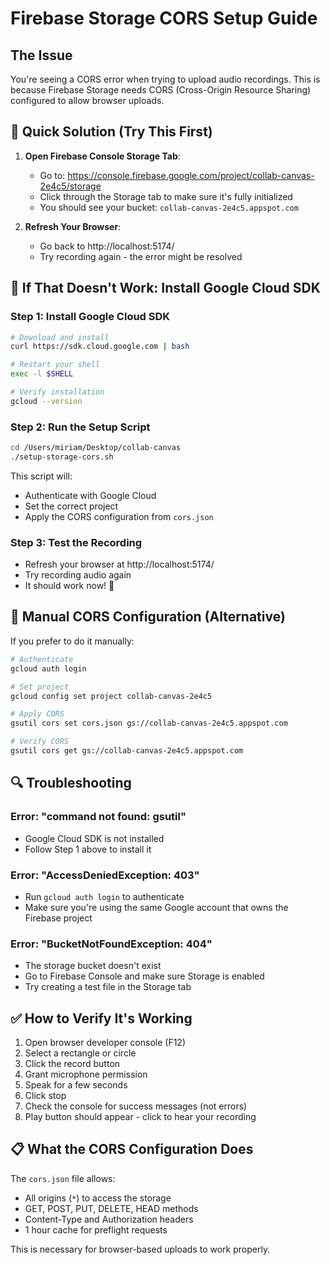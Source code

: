 # Firebase Storage CORS Setup Guide

## The Issue
You're seeing a CORS error when trying to upload audio recordings. This is because Firebase Storage needs CORS (Cross-Origin Resource Sharing) configured to allow browser uploads.

## 🚀 Quick Solution (Try This First)

1. **Open Firebase Console Storage Tab**:
   - Go to: https://console.firebase.google.com/project/collab-canvas-2e4c5/storage
   - Click through the Storage tab to make sure it's fully initialized
   - You should see your bucket: `collab-canvas-2e4c5.appspot.com`

2. **Refresh Your Browser**:
   - Go back to http://localhost:5174/
   - Try recording again - the error might be resolved

## 🔧 If That Doesn't Work: Install Google Cloud SDK

### Step 1: Install Google Cloud SDK

```bash
# Download and install
curl https://sdk.cloud.google.com | bash

# Restart your shell
exec -l $SHELL

# Verify installation
gcloud --version
```

### Step 2: Run the Setup Script

```bash
cd /Users/miriam/Desktop/collab-canvas
./setup-storage-cors.sh
```

This script will:
- Authenticate with Google Cloud
- Set the correct project
- Apply the CORS configuration from `cors.json`

### Step 3: Test the Recording

- Refresh your browser at http://localhost:5174/
- Try recording audio again
- It should work now! 🎉

## 📝 Manual CORS Configuration (Alternative)

If you prefer to do it manually:

```bash
# Authenticate
gcloud auth login

# Set project
gcloud config set project collab-canvas-2e4c5

# Apply CORS
gsutil cors set cors.json gs://collab-canvas-2e4c5.appspot.com

# Verify CORS
gsutil cors get gs://collab-canvas-2e4c5.appspot.com
```

## 🔍 Troubleshooting

### Error: "command not found: gsutil"
- Google Cloud SDK is not installed
- Follow Step 1 above to install it

### Error: "AccessDeniedException: 403"
- Run `gcloud auth login` to authenticate
- Make sure you're using the same Google account that owns the Firebase project

### Error: "BucketNotFoundException: 404"
- The storage bucket doesn't exist
- Go to Firebase Console and make sure Storage is enabled
- Try creating a test file in the Storage tab

## ✅ How to Verify It's Working

1. Open browser developer console (F12)
2. Select a rectangle or circle
3. Click the record button
4. Grant microphone permission
5. Speak for a few seconds
6. Click stop
7. Check the console for success messages (not errors)
8. Play button should appear - click to hear your recording

## 📋 What the CORS Configuration Does

The `cors.json` file allows:
- All origins (`*`) to access the storage
- GET, POST, PUT, DELETE, HEAD methods
- Content-Type and Authorization headers
- 1 hour cache for preflight requests

This is necessary for browser-based uploads to work properly.

